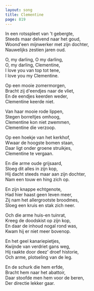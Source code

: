 ```yaml
---
layout: song
title: Clementine
page: 819
---
```


In een rotsspleet van 't gebergte,  
Steeds maar delvend naar het goud,  
Woond'een mijnwerker met zijn dochter,  
Nauwelijks zestien jaren oud.  

O, my darling, O my darling,  
O, my darling, Clementine,  
I love you van top tot tene,  
I love you my Clementine.  

Op een mooie zomermorgen,  
Bracht zij d'eendjes naar de vliet,  
En de eendjes keerden weder,  
Clementine keerde niet.  

Van haar mooie rode lippen,  
Stegen borreltjes omhoog,  
Clementine kon niet zwemmen,  
Clementine die verzoop.  

Op een hoekje van het kerkhof,  
Wwaar de hoogste bomen staan,  
Daar ligt onder groene struikjes,  
Clementine te vergaan.  

En die arme oude grijsaard,  
Sloeg dit alles in zijn kop,  
Hij dacht steeds maar aan zijn dochter,  
Nam een touw en hing zich op.  

En zijn knappe echtgenote,  
Had hier haast geen leven meer,  
Zij nam het allergrootste broodmes,  
Sloeg een kruis en stak zich neer.  

Och die arme huis-en tuinrat,  
Kreeg de doodskist op zijn kop,  
En daar de inhoud nogal rond was,  
Kwam hij er niet meer bovenop.  

En het geel kanariepietjes,  
Kwijnde van verdriet gans weg,  
Hij raakte door deez' droef historie,  
Och arme, plotseling van de leg.  

En de schurk die hem erfde,  
Bracht hem naar het abattoir,  
Daar stoofde men hem voor de beren,  
Der directie lekker gaar.  
